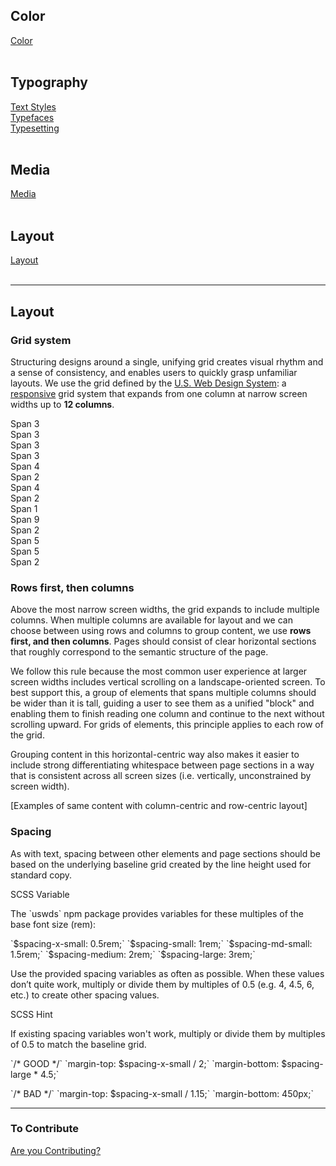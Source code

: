 ## Color<br>
[Color](/color.md)<br>
<br>

## Typography<br>
[Text Styles](/text-styles.md)<br>
[Typefaces](/typefaces.md)<br>
[Typesetting](/typesetting.md)<br>
<br>

## Media<br>
[Media](/media.md)<br>
<br>

## Layout<br>
[Layout](/layout.md)<br>
<br>

<hr>

## Layout

### Grid system

Structuring designs around a single, unifying grid creates
visual rhythm and a sense of consistency, and enables users
to quickly grasp unfamiliar layouts. We use the grid defined
by the [U.S. Web Design System](https://designsystem.digital.gov/components/grids/):
a [responsive](http://alistapart.com/article/responsive-web-design/)
grid system that expands from one column at narrow screen
widths up to **12 columns**.

  <div class="container-fluid">     
    <div class="row">
      <div class="col-3 navy-blue">Span 3</div>
      <div class="col-3 teal-blue">Span 3</div>
      <div class="col-3 navy-blue">Span 3</div>
      <div class="col-3 teal-blue">Span 3</div>
    </div>   
    <div class="row">
      <div class="col-4 navy-blue">Span 4</div>
      <div class="col-2 teal-blue">Span 2</div>
      <div class="col-4 navy-blue">Span 4</div>
      <div class="col-2 teal-blue">Span 2</div>
    </div>  
    <div class="row">
      <div class="col-1 navy-blue">Span 1</div>
      <div class="col-9 teal-blue">Span 9</div>
      <div class="col-2 navy-blue">Span 2</div>
    </div>  
    <div class="row">
      <div class="col-5 navy-blue">Span 5</div>
      <div class="col-5 teal-blue">Span 5</div>
      <div class="col-2 navy-blue">Span 2</div>
    </div>
  </div>

### Rows first, then columns

Above the most narrow screen widths, the grid expands to
include multiple columns. When multiple columns are available
for layout and we can choose between using rows and columns to
group content, we use **rows first, and then columns**. Pages
should consist of clear horizontal sections that roughly
correspond to the semantic structure of the page.

We follow this rule because the most common user experience
at larger screen widths includes vertical scrolling on a
landscape-oriented screen. To best support this, a group of
elements that spans multiple columns should be wider than it
is tall, guiding a user to see them as a unified "block" and
enabling them to finish reading one column and continue to
the next without scrolling upward. For grids of elements, this
principle applies to each row of the grid.

Grouping content in this horizontal-centric way also makes it
easier to include strong differentiating whitespace between
page sections in a way that is consistent across all screen
sizes (i.e. vertically, unconstrained by screen width).

[Examples of same content with column-centric and row-centric layout]

### Spacing

<div class="row row--halved">
  <p>
    As with text, spacing between other elements and page sections
    should be based on the underlying baseline grid created by the
    line height used for standard copy.
  </p>
  <div class="hint hint--scss">
    <div class="hint__type">SCSS Variable</div>
    <p>
      The `uswds` npm package provides variables for these multiples
      of the base font size (rem):
    </p>
    `$spacing-x-small: 0.5rem;`  
    `$spacing-small: 1rem;`  
    `$spacing-md-small: 1.5rem;`  
    `$spacing-medium: 2rem;`  
    `$spacing-large: 3rem;`
  </div>
</div>

<div class="row row--halved">
  <p>
    Use the provided spacing variables as often as possible. When
    these values don’t quite work, multiply or divide them by
    multiples of 0.5 (e.g. 4, 4.5, 6, etc.) to create other
    spacing values.
  </p>
  <div class="hint hint--scss">
    <div class="hint__type">SCSS Hint</div>
    <p>
      If existing spacing variables won't work, multiply or divide
      them by multiples of 0.5 to match the baseline grid.
    </p>
    <p>
      `/* GOOD */`  
      `margin-top: $spacing-x-small / 2;`  
      `margin-bottom: $spacing-large * 4.5;`  
    </p>
    <p>
      `/* BAD */`  
      `margin-top: $spacing-x-small / 1.15;`  
      `margin-bottom: 450px;`
    </p>
  </div>
</div>

<hr>

### To Contribute<br>
[Are you Contributing?](/CONTRIBUTING.md)<br>
<br>

